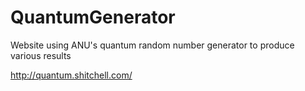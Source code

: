 # QuantumGenerator
Website using ANU's quantum random number generator to produce various results

http://quantum.shitchell.com/
